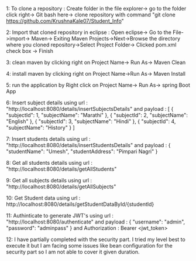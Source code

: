 1:	To clone a repository : Create folder in the file explorer-> go to the folder click right-> Git bash here-> clone repository  with command 
	"git clone https://github.com/KrushnaKale07/Student_Info"
	
2:	Import that cloned repository in eclipse : Open eclipse-> Go to the File->import-> Maven-> Exiting Maven Projects->Next->Browse the directory where you cloned 	repository->Select 		Project Folder-> Clicked pom.xml check box -> Finish

3:	clean maven by clicking right  on Project Name-> Run As-> Maven Clean

4:	install maven by clicking right on Project Name->Run As-> Maven Install

5:	run the application by Right click on Project Name-> Run As-> spring Boot App

6:	Insert subject details using 
	url : "http://localhost:8080/details/insertSubjectsDetails" and 
	payload : 
	[
    	{
        	"subjectId": 1,
        	"subjectName": "Marathi"
    	},
    	{
        	"subjectId": 2,
        	"subjectName": "English"
    	},
    	{
        	"subjectId": 3,
        	"subjectName": "Hindi"
    	},
    	{
        	"subjectId": 4,
        	"subjectName": "History"
    	}
	]
	
7:	Insert students details using 
	url : "http://localhost:8080/details/insertStudentsDetails" and
	payload :
	{
    	"studentName": "Umesh",
    	"studentAddress": "Pimpari Nagri"
	}
	
8:	Get all students details using url : "http://localhost:8080/details/getAllStudents"

9:	Get all subjects details using url : "http://localhost:8080/details/getAllSubjects"

10:	Get Student data using url : http://localhost:8080/details/getStudentDataById/{studentId}

11:	Authinticate to generate JWT's using 
	url : "http://localhost:8080/authenticate" and 
	payload : 
	{
  		"username": "admin",
  		"password": "adminpass"
	}
	and Authorization : Bearer <jwt_token>
 
12:	I have partially completed with the security part.
	I tried my level best to execute it but I am facing some issues like bean configuration for the security part so I am not able to cover it given duration.

